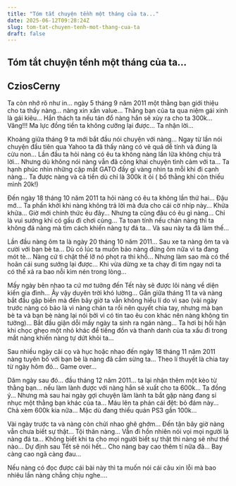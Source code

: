 ```yaml
---
title: "Tóm tắt chuyện tềnh một tháng của ta..."
date: 2025-06-12T09:28:24Z
slug: tom-tat-chuyen-tenh-mot-thang-cua-ta
draft: false
---
```


## Tóm tắt chuyện tềnh một tháng của ta...

## CziosCerny

Ta còn nhớ rõ như in... ngày 5 tháng 9 năm 2011 một thằng bạn giới thiệu cho ta thấy nàng... nàng xin xắn value... Thằng bạn của ta qua niệm gái xinh là gái kiêu... Hắn thách ta nếu tán đổ nàng hắn sẽ xùy ra cho ta 300k... Vâng!!! Ma lực đồng tiền ta không cưỡng lại được... Ta nhận lời...

 Khoảng giữa tháng 9 ta mới bắt đầu nói chuyện với nàng... Ngay từ lần nói chuyện đầu tiên qua Yahoo ta đã thấy nàng có vẻ quá dễ tính và đúng là cừu non... Lần đầu ta hỏi nàng có êu ta không nàng lần lữa không chịu trả lời... Nhưng dù không nói nàng vẫn đã công khai chuyện tình cảm với ta... Ta hạnh phúc nhìn những cặp mắt GATO đầy gỉ vàng nhìn ta mỗi khi đi cạnh nàng... Ta được nàng và cả tiền dù chỉ là 300k ít ỏi ( bố thằng khỉ còn thiếu mình 20k!)

 Đến ngày 18 tháng 10 năm 2011 ta hỏi nàng có êu ta không lần thứ hai... Đậu mớ... Ta phấn khởi khi nàng không trả lời mà đưa cho cái cờ nhíp này... Khửa khửa... Giờ mới chính thức êu đây... Nhưng ta cũng đâu có êu gì nàng... Chỉ là vui sướng khi có gấu đi chơi cùng... Ta toan tính nếu chán nàng thì ta không đá nàng mà tìm cách khiến nàng tự đá ta... Và sau này ta đã làm thế...

 Lần đầu nàng ôm ta là ngày 20 tháng 10 năm 2011... Sau xe ta nàng ôm ta và cười với bạn bè ta... Dù có lúc ta muốn bảo nàng đừng ôm nữa vì ta đang mót tè... Nàng cứ tì chặt thế lỡ nó phọt ra thì khổ... Nhưng làm sao mà có thể hoãn cái sung sướng lại được... Khi vừa dừng xe ta chạy đi tìm ngay nơi ta có thể xả ra bao nỗi kìm nén trong lòng...

 Mấy ngày bên nhao ta cứ mơ tưởng đến Tết này sẽ được lôi nàng về diện kiến gia đình... Ấy vậy duyên trời khó lường... Gần giữa tháng 11 ta và nàng bắt đầu gặp biến mà đến bây giờ ta vẫn không hiểu lí do vì sao (vài ngày trước nàng có bảo là vì nàng chán ta rồi nên quyết chia tay, nhưng mà bạn bè ta và bạn bè nàng lại nói bởi vì có tin tao êu con khác nên nàng không tin tưởng)... Bắt đầu giận dỗi mấy ngày ta sinh ra ngán nàng... Ta hơi bị hối hận khi chọc ghẹo một nhỏ khác để tiếng đồn và thanh danh của ta xấu đi trong mắt nàng khiến nàng tự dứt khỏi ta... 

 Sau nhiều ngày cãi cọ và hục hoặc nhao đến ngày 18 tháng 11 năm 2011 nàng tuyên bố với bạn bè là nàng đã cắm sừng ta... Theo lí thuyết là chia tay từ ngày hôm đó... Game over...

 Dăm ngày sau đó... đầu tháng 12 năm 2011... ta lại nhận thêm một kèo từ thằng bạn... nếu làm lành được với nàng hắn sẽ xuất cho ta 600k... Ta đồng ý... Nhưng mà sau hai ngày gợi chuyện làm lành ta bắt gặp nàng đang sỉ nhục một thằng bạn khác của ta... Máu lên ta phán cái đệt: bỏ đám này... Chả xèm 600k kia nữa... Mặc dù đang thiếu quán PS3 gần 100k...

 Vài ngày trước ta và nàng còn chửi nhao ghê ghớm... Đến tận bây giờ nàng vẫn chưa biết sự thật... Tội thân nàng... Vẫn đi hồn nhiên nói vọi mọi người là nàng đá ta... Không biết khi ta cho mọi người biết sự thật thì nàng sẽ như thế nào... Dự định sau Tết sẽ nói hết... Cho nàng bay cao thêm tí nữa đã... Bay càng cao ngã càng đau...

 Nếu nàng có đọc được cái bài này thì ta muốn nói cái câu xin lỗi mà bao nhiêu lần nàng chẳng chịu nghe....